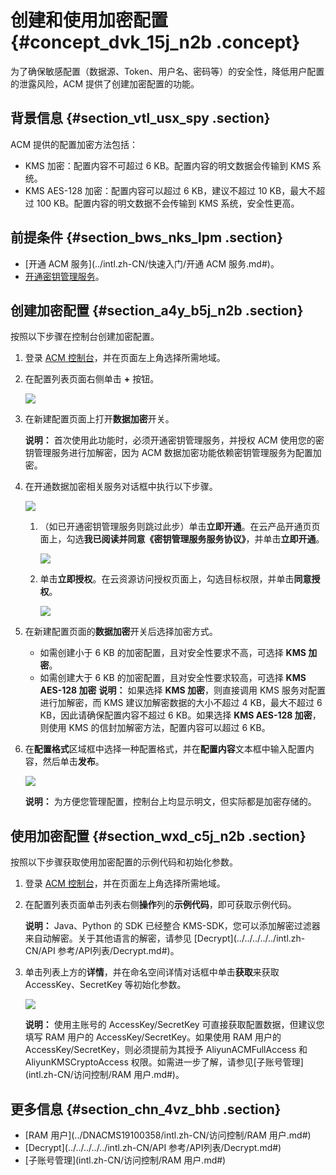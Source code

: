 # 创建和使用加密配置 {#concept_dvk_15j_n2b .concept}

为了确保敏感配置（数据源、Token、用户名、密码等）的安全性，降低用户配置的泄露风险，ACM 提供了创建加密配置的功能。

## 背景信息 {#section_vtl_usx_spy .section}

ACM 提供的配置加密方法包括：

-   KMS 加密：配置内容不可超过 6 KB。配置内容的明文数据会传输到 KMS 系统。
-   KMS AES-128 加密：配置内容可以超过 6 KB，建议不超过 10 KB，最大不超过 100 KB。配置内容的明文数据不会传输到 KMS 系统，安全性更高。

## 前提条件 {#section_bws_nks_lpm .section}

-   [开通 ACM 服务](../intl.zh-CN/快速入门/开通 ACM 服务.md#)。
-   [开通密钥管理服务](https://common-buy.aliyun.com/?commodityCode=kms#/open)。

## 创建加密配置 {#section_a4y_b5j_n2b .section}

按照以下步骤在控制台创建加密配置。

1.  登录 [ACM 控制台](https://acm.console.alibabacloud.com/)，并在页面左上角选择所需地域。
2.  在配置列表页面右侧单击 **+** 按钮。

    ![](http://static-aliyun-doc.oss-cn-hangzhou.aliyuncs.com/assets/img/15961/155851580345051_zh-CN.png)

3.  在新建配置页面上打开**数据加密**开关。

    **说明：** 首次使用此功能时，必须开通密钥管理服务，并授权 ACM 使用您的密钥管理服务进行加解密，因为 ACM 数据加密功能依赖密钥管理服务为配置加密。

4.  在开通数据加密相关服务对话框中执行以下步骤。

    ![](http://static-aliyun-doc.oss-cn-hangzhou.aliyuncs.com/assets/img/15961/155851580345052_zh-CN.png)

    1.  （如已开通密钥管理服务则跳过此步）单击**立即开通**。在云产品开通页页面上，勾选**我已阅读并同意《密钥管理服务服务协议》**，并单击**立即开通**。

        ![](http://static-aliyun-doc.oss-cn-hangzhou.aliyuncs.com/assets/img/15961/155851580345053_zh-CN.png)

    2.  单击**立即授权**。在云资源访问授权页面上，勾选目标权限，并单击**同意授权**。

        ![](http://static-aliyun-doc.oss-cn-hangzhou.aliyuncs.com/assets/img/15961/155851580345054_zh-CN.png)

5.  在新建配置页面的**数据加密**开关后选择加密方式。

    -   如需创建小于 6 KB 的加密配置，且对安全性要求不高，可选择 **KMS 加密**。
    -   如需创建大于 6 KB 的加密配置，且对安全性要求较高，可选择 **KMS AES-128 加密**
    **说明：** 如果选择 **KMS 加密**，则直接调用 KMS 服务对配置进行加解密，而 KMS 建议加解密数据的大小不超过 4 KB，最大不超过 6 KB，因此请确保配置内容不超过 6 KB。如果选择 **KMS AES-128 加密**，则使用 KMS 的信封加解密方法，配置内容可以超过 6 KB。

6.  在**配置格式**区域框中选择一种配置格式，并在**配置内容**文本框中输入配置内容，然后单击**发布**。

    ![](http://static-aliyun-doc.oss-cn-hangzhou.aliyuncs.com/assets/img/15961/155851580345057_zh-CN.png)

    **说明：** 为方便您管理配置，控制台上均显示明文，但实际都是加密存储的。


## 使用加密配置 {#section_wxd_c5j_n2b .section}

按照以下步骤获取使用加密配置的示例代码和初始化参数。

1.  登录 [ACM 控制台](https://acm.console.alibabacloud.com/)，并在页面左上角选择所需地域。
2.  在配置列表页面单击列表右侧**操作**列的**示例代码**，即可获取示例代码。

    **说明：** Java、Python 的 SDK 已经整合 KMS-SDK，您可以添加解密过滤器来自动解密。关于其他语言的解密，请参见 [Decrypt](../../../../../intl.zh-CN/API 参考/API列表/Decrypt.md#)。

3.  单击列表上方的**详情**，并在命名空间详情对话框中单击**获取**来获取 AccessKey、SecretKey 等初始化参数。

    ![](http://static-aliyun-doc.oss-cn-hangzhou.aliyuncs.com/assets/img/15961/155851580345055_zh-CN.png)

    **说明：** 使用主账号的 AccessKey/SecretKey 可直接获取配置数据，但建议您填写 RAM 用户的 AccessKey/SecretKey。如果使用 RAM 用户的 AccessKey/SecretKey，则必须提前为其授予 AliyunACMFullAccess 和 AliyunKMSCryptoAccess 权限。如需进一步了解，请参见[子账号管理](intl.zh-CN/访问控制/RAM 用户.md#)。


## 更多信息 {#section_chn_4vz_bhb .section}

-   [RAM 用户](../DNACMS19100358/intl.zh-CN/访问控制/RAM 用户.md#)
-   [Decrypt](../../../../../intl.zh-CN/API 参考/API列表/Decrypt.md#)
-   [子账号管理](intl.zh-CN/访问控制/RAM 用户.md#)

